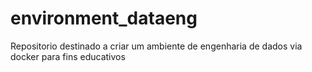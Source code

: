 # environment_dataeng
Repositorio destinado a criar um ambiente de engenharia de dados via docker para fins educativos
